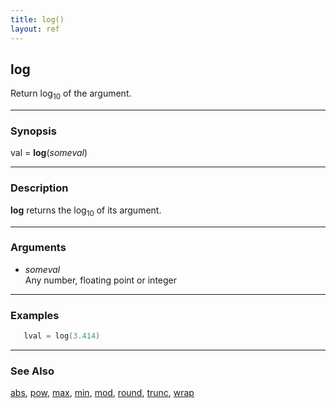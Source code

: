 ```yaml
---
title: log()
layout: ref
---
```


## log

Return log<sub>10</sub> of the argument.

-----

### Synopsis

val = **log**(*someval*)

-----

### Description

**log** returns the log<sub>10</sub> of its argument.

-----

### Arguments

  - *someval*  
    Any number, floating point or integer

-----

### Examples

```cpp
   lval = log(3.414)
```

-----

### See Also

[abs](abs.html), [pow](pow.html), [max](max.html), [min](min.html),
[mod](mod.html), [round](round.html), [trunc](trunc.html),
[wrap](wrap.html)
